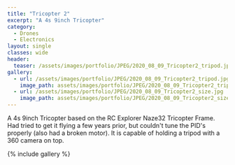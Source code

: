 ```yaml
---
title: "Tricopter 2"
excerpt: "A 4s 9inch Tricopter"
category:
  - Drones
  - Electronics
layout: single
classes: wide
header:
  teaser: /assets/images/portfolio/JPEG/2020_08_09_Tricopter2_tripod.jpg
gallery:
  - url: /assets/images/portfolio/JPEG/2020_08_09_Tricopter2_tripod.jpg
    image_path: assets/images/portfolio/JPEG/2020_08_09_Tricopter2_tripod.jpg
  - url: /assets/images/portfolio/JPEG/2020_08_09_Tricopter2_size.jpg
    image_path: assets/images/portfolio/JPEG/2020_08_09_Tricopter2_size.jpg
---
```

A 4s 9inch Tricopter based on the RC Explorer Naze32 Tricopter Frame. Had tried to get it flying a few years prior, but couldn't tune the PID's properly (also had a broken motor). It is capable of holding a tripod with a 360 camera on top.

{% include gallery %}
